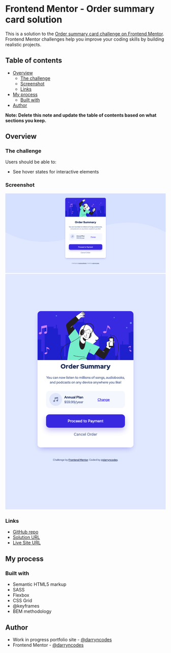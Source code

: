 # Frontend Mentor - Order summary card solution

This is a solution to the [Order summary card challenge on Frontend Mentor](https://www.frontendmentor.io/challenges/order-summary-component-QlPmajDUj). Frontend Mentor challenges help you improve your coding skills by building realistic projects.

## Table of contents

-   [Overview](#overview)
    -   [The challenge](#the-challenge)
    -   [Screenshot](#screenshot)
    -   [Links](#links)
-   [My process](#my-process)
    -   [Built with](#built-with)
-   [Author](#author)

**Note: Delete this note and update the table of contents based on what sections you keep.**

## Overview

### The challenge

Users should be able to:

-   See hover states for interactive elements

### Screenshot

![](./desktop-screenshot.png)
![](./mobile-screenshot.png)

### Links

-   [GitHub repo](https://github.com/darryncodes/order-summary-component)
-   [Solution URL](https://darryncodes.github.io/order-summary-component/)
-   [Live Site URL](https://www.darryncodes.co.uk/pages/social-proof-section.html)

## My process

### Built with

-   Semantic HTML5 markup
-   SASS
-   Flexbox
-   CSS Grid
-   @keyframes
-   BEM methodology

## Author

-   Work in progress portfolio site - [@darryncodes](https://www.darryncodes.co.uk/)
-   Frontend Mentor - [@darryncodes](https://www.frontendmentor.io/profile/darryncodes)

